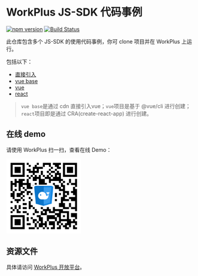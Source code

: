 # WorkPlus JS-SDK 代码事例

[![npm version](https://badge.fury.io/js/%40w6s%2Fsdk.svg)](https://badge.fury.io/js/%40w6s%2Fsdk) [![Build Status](https://travis-ci.com/WorkPlusFE/js-sdk-demo.svg?branch=master)](https://travis-ci.com/WorkPlusFE/js-sdk-demo)

此仓库包含多个 JS-SDK 的使用代码事例，你可 clone 项目并在 WorkPlus 上运行。

包括以下：

* [直接引入](https://github.com/WorkPlusFE/js-sdk-demo/tree/master/normal)
* [vue base](https://github.com/WorkPlusFE/js-sdk-demo/tree/master/vue-base)
* [vue](https://github.com/WorkPlusFE/js-sdk-demo/tree/master/vue)
* [react](https://github.com/WorkPlusFE/js-sdk-demo/tree/master/react)

>`vue base`是通过 cdn 直接引入vue；`vue`项目是基于 @vue/cli 进行创建；`react`项目即是通过 CRA(create-react-app) 进行创建。

## 在线 demo

请使用 WorkPlus 扫一扫，查看在线 Demo：

<p class="w6s-image">
  <img src="qrcode.png" alt="sdk demo" width="200px" />
</p>

## 资源文件

具体请访问 [WorkPlus 开放平台](https://open.workplus.io/v4/js-sdk/overview/demo.html#%E8%B5%84%E6%BA%90%E6%96%87%E4%BB%B6)。

